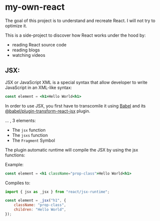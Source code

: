 # my-own-react

The goal of this project is to understand and recreate React. I will not try to optimize it.

This is a side-project to discover how React works under the hood by:

-   reading React source code
-   reading blogs
-   watching videos

## JSX:

JSX or JavaScript XML is a special syntax that allow developer to write JavaScript in an XML-like syntax:

```jsx
const element = <h1>Hello World<h1>
```

In order to use JSX, you first have to transcomile it using [Babel](https://babeljs.io/docs/) and its [@babel/plugin-transform-react-jsx](https://babeljs.io/docs/babel-plugin-transform-react-jsx) plugin.

... , 3 elements:

-   The `jsx` function
-   The `jsxs` function
-   The `Fragment` Symbol

The plugin automatic runtime will compile the JSX by using the jsx functions:

Example:

```jsx
const element = <h1 className="prop-class">Hello World<h1>
```

Compiles to:

```js
import { jsx as _jsx } from "react/jsx-runtime";

const element = _jsx("h1", {
    className: "prop-class",
    children: "Hello World",
});
```
